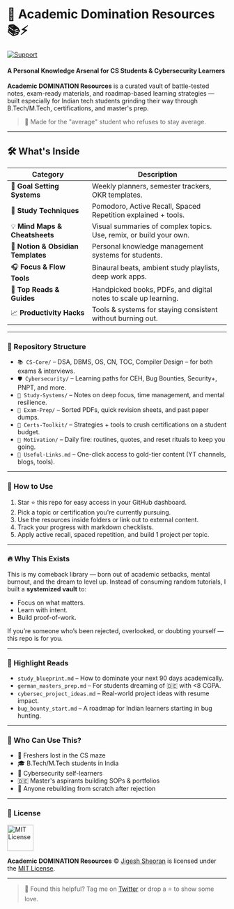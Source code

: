 <h1>🧠 Academic Domination Resources 📚⚡ </h1>

[![Support](https://img.shields.io/badge/Support-Buy%20Me%20a%20Chai-orange.svg)](https://www.buymeacoffee.com/jigshex)

#### A Personal Knowledge Arsenal for CS Students & Cybersecurity Learners

**Academic DOMINATION Resources** is a curated vault of battle-tested notes, exam-ready materials, and roadmap-based learning strategies — built especially for Indian tech students grinding their way through B.Tech/M.Tech, certifications, and master's prep.

> 📘 Made for the "average" student who refuses to stay average.

---

## 🛠 What's Inside

| Category | Description |
|---------|-------------|
| 🎯 **Goal Setting Systems** | Weekly planners, semester trackers, OKR templates. |
| 🧩 **Study Techniques** | Pomodoro, Active Recall, Spaced Repetition explained + tools. |
| 💡 **Mind Maps & Cheatsheets** | Visual summaries of complex topics. Use, remix, or build your own. |
| 📑 **Notion & Obsidian Templates** | Personal knowledge management systems for students. |
| 🎧 **Focus & Flow Tools** | Binaural beats, ambient study playlists, deep work apps. |
| 📘 **Top Reads & Guides** | Handpicked books, PDFs, and digital notes to scale up learning. |
| 📈 **Productivity Hacks** | Tools & systems for staying consistent without burning out. |

---

### 📁 Repository Structure

- `📚 CS-Core/` – DSA, DBMS, OS, CN, TOC, Compiler Design – for both exams & interviews.
- `🛡️ Cybersecurity/` – Learning paths for CEH, Bug Bounties, Security+, PNPT, and more.
- `🧠 Study-Systems/` – Notes on deep focus, time management, and mental resilience.
- `📜 Exam-Prep/` – Sorted PDFs, quick revision sheets, and past paper dumps.
- `🎯 Certs-Toolkit/` – Strategies + tools to crush certifications on a student budget.
- `🚀 Motivation/` – Daily fire: routines, quotes, and reset rituals to keep you going.
- `🔗 Useful-Links.md` – One-click access to gold-tier content (YT channels, blogs, tools).

---

### 🧪 How to Use

<ol>
  <li>Star ⭐ this repo for easy access in your GitHub dashboard.</li>
  <li>Pick a topic or certification you're currently pursuing.</li>
  <li>Use the resources inside folders or link out to external content.</li>
  <li>Track your progress with markdown checklists.</li>
  <li>Apply active recall, spaced repetition, and build 1 project per topic.</li>
</ol>

---

### 🔥 Why This Exists

This is my comeback library — born out of academic setbacks, mental burnout, and the dream to level up. Instead of consuming random tutorials, I built a **systemized vault** to:

- Focus on what matters.
- Learn with intent.
- Build proof-of-work.

If you’re someone who’s been rejected, overlooked, or doubting yourself — this repo is for you.

---

### 🧠 Highlight Reads

- `study_blueprint.md` – How to dominate your next 90 days academically.
- `german_masters_prep.md` – For students dreaming of 🇩🇪 with <8 CGPA.
- `cybersec_project_ideas.md` – Real-world project ideas with resume impact.
- `bug_bounty_start.md` – A roadmap for Indian learners starting in bug hunting.

---

### 🙌 Who Can Use This?

- 🔰 Freshers lost in the CS maze  
- 🎓 B.Tech/M.Tech students in India  
- 🔐 Cybersecurity self-learners  
- 🇩🇪 Master's aspirants building SOPs & portfolios  
- 🧠 Anyone rebuilding from scratch after rejection

---

### 📜 License

<p align="left">
  <a rel="license" href="https://opensource.org/licenses/MIT">
    <img alt="MIT License" src="https://cloud.githubusercontent.com/assets/5456665/18950087/fbe0681a-865f-11e6-9552-e59d038d5913.png" width="60em"/>
  </a>
</p>

**Academic DOMINATION Resources** © [Jigesh Sheoran](https://github.com/sheoraninfosec) is licensed under the [MIT License](https://opensource.org/licenses/MIT).

---

> 💬 Found this helpful? Tag me on [Twitter](https://twitter.com/sheoraninfosec) or drop a ⭐ to show some love.
